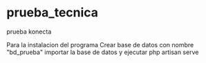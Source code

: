 # prueba_tecnica
 prueba konecta

 Para la instalacion del programa 
 Crear base de datos con nombre "bd_prueba"
 importar la base de datos 
 y ejecutar php artisan serve
